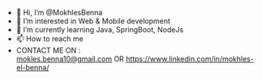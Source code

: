 - 👋 Hi, I’m @MokhlesBenna
- 👀 I’m interested in Web & Mobile development
- 🌱 I’m currently learning Java, SpringBoot, NodeJs
- 📫 How to reach me 
- CONTACT ME ON :  
mokles.benna10@gmail.com
OR
https://www.linkedin.com/in/mokhles-el-benna/
<!---
MokhlesBenna/MokhlesBenna is a ✨ special ✨ repository because its `README.md` (this file) appears on your GitHub profile.
You can click the Preview link to take a look at your changes.
--->
